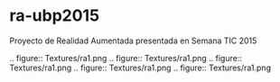# ra-ubp2015
Proyecto de Realidad Aumentada presentada en Semana TIC 2015

.. figure:: Textures/ra1.png
.. figure:: Textures/ra1.png
.. figure:: Textures/ra1.png
.. figure:: Textures/ra1.png
.. figure:: Textures/ra1.png
